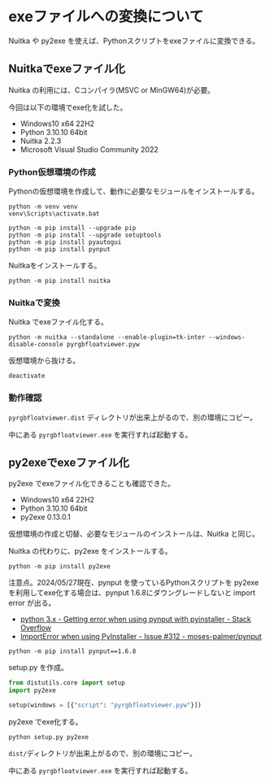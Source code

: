exeファイルへの変換について
===========================

Nuitka や py2exe を使えば、Pythonスクリプトをexeファイルに変換できる。

Nuitkaでexeファイル化
---------------------

Nuitka の利用には、Cコンパイラ(MSVC or MinGW64)が必要。

今回は以下の環境でexe化を試した。

* Windows10 x64 22H2
* Python 3.10.10 64bit
* Nuitka 2.2.3
* Microsoft Visual Studio Community 2022

### Python仮想環境の作成

Pythonの仮想環境を作成して、動作に必要なモジュールをインストールする。

```
python -m venv venv
venv\Scripts\activate.bat

python -m pip install --upgrade pip
python -m pip install --upgrade setuptools
python -m pip install pyautogui
python -m pip install pynput
```

Nuitkaをインストールする。

```
python -m pip install nuitka
```

### Nuitkaで変換

Nuitka でexeファイル化する。

```
python -m nuitka --standalone --enable-plugin=tk-inter --windows-disable-console pyrgbfloatviewer.pyw
```

仮想環境から抜ける。

```
deactivate
```

### 動作確認

`pyrgbfloatviewer.dist` ディレクトリが出来上がるので、別の環境にコピー。

中にある `pyrgbfloatviewer.exe` を実行すれば起動する。

py2exeでexeファイル化
---------------------

py2exe でexeファイル化できることも確認できた。

* Windows10 x64 22H2
* Python 3.10.10 64bit
* py2exe 0.13.0.1

仮想環境の作成と切替、必要なモジュールのインストールは、Nuitka と同じ。

Nuitka の代わりに、py2exe をインストールする。

```
python -m pip install py2exe
```

注意点。2024/05/27現在、pynput を使っているPythonスクリプトを py2exeを利用してexe化する場合は、pynput 1.6.8にダウングレードしないと import error が出る。

* [python 3.x - Getting error when using pynput with pyinstaller - Stack Overflow](https://stackoverflow.com/questions/63681770/getting-error-when-using-pynput-with-pyinstaller)
* [ImportError when using PyInstaller - Issue #312 - moses-palmer/pynput](https://github.com/moses-palmer/pynput/issues/312)

```
python -m pip install pynput==1.6.8
```

setup.py を作成。

```python
from distutils.core import setup
import py2exe

setup(windows = [{"script": "pyrgbfloatviewer.pyw"}])
```

py2exe でexe化する。

```
python setup.py py2exe
```

`dist/`ディレクトリが出来上がるので、別の環境にコピー。

中にある `pyrgbfloatviewer.exe` を実行すれば起動する。

